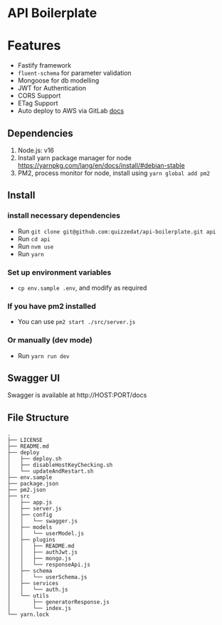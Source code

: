 # API Boilerplate

# Features

- Fastify framework
- `fluent-schema` for parameter validation
- Mongoose for db modelling
- JWT for Authentication
- CORS Support
- ETag Support
- Auto deploy to AWS via GitLab [docs](https://medium.com/@adhasmana/how-to-deploy-node-js-app-on-aws-with-gitlab-24fabde1088d)

## Dependencies

1. Node.js: v16
2. Install yarn package manager for node https://yarnpkg.com/lang/en/docs/install/#debian-stable
3. PM2, process monitor for node, install using `yarn global add pm2`

## Install

### install necessary dependencies

- Run `git clone git@github.com:quizzedat/api-boilerplate.git api`
- Run `cd api`
- Run `nvm use`
- Run `yarn`

### Set up environment variables

- `cp env.sample .env`, and modify as required

### If you have pm2 installed

- You can use `pm2 start ./src/server.js`

### Or manually (dev mode)

- Run `yarn run dev`

## Swagger UI

Swagger is available at http://HOST:PORT/docs

## File Structure

```
.
├── LICENSE
├── README.md
├── deploy
│   ├── deploy.sh
│   ├── disableHostKeyChecking.sh
│   └── updateAndRestart.sh
├── env.sample
├── package.json
├── pm2.json
├── src
│   ├── app.js
│   ├── server.js
│   ├── config
│   │   └── swagger.js
│   ├── models
│   │   └── userModel.js
│   ├── plugins
│   │   ├── README.md
│   │   ├── authJwt.js
│   │   ├── mongo.js
│   │   └── responseApi.js
│   ├── schema
│   │   └── userSchema.js
│   ├── services
│   │   └── auth.js
│   └── utils
│       ├── generatorResponse.js
│       └── index.js
└── yarn.lock
```
